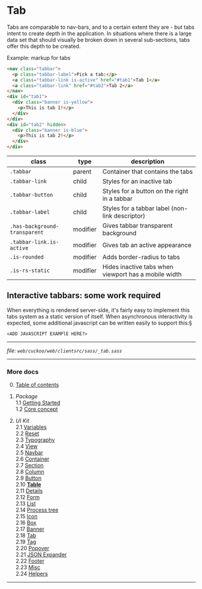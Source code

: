 # Tab

Tabs are comparable to nav-bars, and to a certain extent they are - but tabs intent
to create depth in the application. In situations where there is a large data set
that should visually be broken down in several sub-sections, tabs offer this depth
to be created.

Example: markup for tabs
```html
<nav class="tabbar">
  <p class="tabbar-label">Pick a tab:</p>
  <a class="tabbar-link is-active" href="#tab1">Tab 1</a>
  <a class="tabbar-link" href="#tab2">Tab 2</a>
</nav>
<div id="tab1">
  <div class="banner is-yellow">
    <p>This is tab 1!</p>
  </div>
</div>
<div id="tab2" hidden>
  <div class="banner is-blue">
    <p>This is tab 2!</p>
  </div>
</div>
```

| class                         | type     | description                                          |
| ----------------------------- | -------- | ---------------------------------------------------- |
| `.tabbar`                     | parent   | Container that contains the tabs                     |
| `.tabbar-link`                | child    | Styles for an inactive tab                           |
| `.tabbar-button`              | child    | Styles for a button on the right in a tabbar         |
| `.tabbar-label`               | child    | Styles for a tabbar label (non-link descriptor)      |
| `.has-background-transparent` | modifier | Gives tabbar transparent background                  |
| `.tabbar-link.is-active`      | modifier | Gives tab an active appearance                       |
| `.is-rounded`                 | modifier | Adds border-radius to tabs                           |
| `.is-rs-static`               | modifier | Hides inactive tabs when viewport has a mobile width |

## Interactive tabbars: some work required
When everything is rendered server-side, it's fairly easy to implement this tabs
system as a static version of itself. When asynchronous interactivity is expected,
some additional javascript can be written easily to support this:§

```
<ADD JAVASCRIPT EXAMPlE HERE?>
```

---
_file: `web/cuckoo/web/clientsrc/sass/_tab.sass`_

---

### More docs

0. [Table of contents](../index.md)

1. _Package_  
  1.1 [Getting Started](../package/getting-started.md)  
  1.2 [Core concept](../package/concept.md)  

2. _UI Kit_  
  2.1 [Variables](./var.md)  
  2.2 [Reset](./reset.md)  
  2.3 [Typography](./typography.md)  
  2.4 [View](./view.md)  
  2.5 [Navbar](./navbar.md)  
  2.6 [Container](./container.md)  
  2.7 [Section](./section.md)  
  2.8 [Column](./column.md)  
  2.9 [Button](./button.md)  
  2.10 **[Table](./table.md)**  
  2.11 [Details](./details.md)  
  2.12 [Form](./form.md)  
  2.13 [List](./list.md)  
  2.14 [Process tree](./process-tree.md)  
  2.15 [Icon](./icon.md)  
  2.16 [Box](./box.md)  
  2.17 [Banner](./banner.md)  
  2.18 [Tab](./tab.md)  
  2.19 [Tag](./tag.md)  
  2.20 [Popover](./popover.md)  
  2.21 [JSON Expander](./json-expander.md)  
  2.22 [Footer](./footer.md)  
  2.23 [Misc](./misc.md)  
  2.24 [Helpers](./helpers.md)  

---
